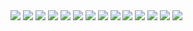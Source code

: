 
<img src="https://github.com/ingleshivam/Internship-Project/assets/75012378/fffdd661-27aa-471c-8a7c-81b9d4ac45c2" />

<img src="https://github.com/ingleshivam/Internship-Project/assets/75012378/a732e577-6091-4e4e-adb5-dbf7904ab873" />

<img src="https://github.com/ingleshivam/Internship-Project/assets/75012378/37dfecfb-5fb1-4505-aa5c-97c084dbd3d1" />

<img src="https://github.com/ingleshivam/Internship-Project/assets/75012378/00b872e8-fefd-4606-b384-0e482a216961" />

<img src="https://github.com/ingleshivam/Internship-Project/assets/75012378/f9a874b6-4ab4-449e-a903-ae060b539182" />

<img src="https://github.com/ingleshivam/Internship-Project/assets/75012378/3b2a506f-6e8f-41a0-ba7f-1b147229012b" />

<img src="https://github.com/ingleshivam/Internship-Project/assets/75012378/e1e6bd92-6968-4057-8d88-31a1b34322c0" />

<img src="https://github.com/ingleshivam/Internship-Project/assets/75012378/9c80fa6b-a0cf-4335-9ea9-689b35b7d82c" />

<img src="https://github.com/ingleshivam/Internship-Project/assets/75012378/37e1ab0a-1517-4854-9024-88876cae815f" />

<img src="https://github.com/ingleshivam/Internship-Project/assets/75012378/8f184a6e-7c85-4d17-a030-e7ac8a5973c5" />

<img src="https://github.com/ingleshivam/Internship-Project/assets/75012378/b88b760e-5a73-4b0e-8eb3-a743384fda2b" />

<img src="https://github.com/ingleshivam/Internship-Project/assets/75012378/39c517e4-fc2e-496c-b8d2-3e3c7601ef97" />

<img src="https://github.com/ingleshivam/Internship-Project/assets/75012378/8d746f0f-efc6-4f08-9a88-4e01a53d532f" />

<img src="https://github.com/ingleshivam/Internship-Project/assets/75012378/388f285d-88e8-443b-a338-de20ab12f49f" />
